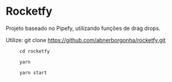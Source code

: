 # Rocketfy
Projeto baseado no Pipefy, utilizando funções de drag drops.

Utilize: git clone https://github.com/abnerborgonha/rocketfy.git 
          
         cd rocketfy
         
         yarn
          
         yarn start
